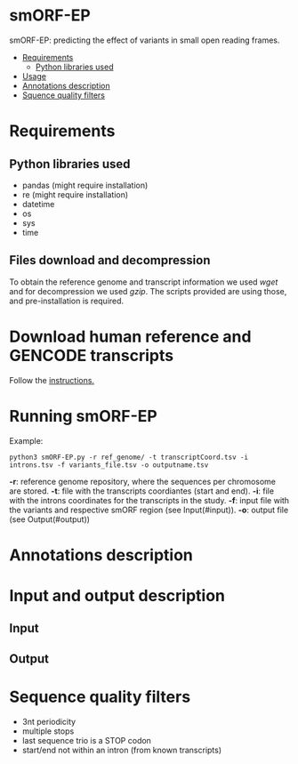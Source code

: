 # smORF-EP

smORF-EP: predicting the effect of variants in small open reading frames.


- [Requirements](#requirements)
  * [Python libraries used](#python-libraries-used)
- [Usage](#usage)
- [Annotations description](#annotations-description)
- [Squence quality filters](#sequence-quality-filtes)





# Requirements

## Python libraries used

- pandas (might require installation)
- re (might require installation)
- datetime
- os
- sys
- time 


## Files download and decompression

To obtain the reference genome and transcript information we used *wget* and for decompression we used *gzip*. 
The scripts provided are using those, and pre-installation is required.


# Download human reference and GENCODE transcripts

Follow the [instructions.](https://github.com/Computational-Rare-Disease-Genomics-WHG/smORF-EP/blob/main/data)

# Running smORF-EP

Example:
```
python3 smORF-EP.py -r ref_genome/ -t transcriptCoord.tsv -i introns.tsv -f variants_file.tsv -o outputname.tsv
```
**-r**: reference genome repository, where the sequences per chromosome are stored.
**-t**: file with the transcripts coordiantes (start and end).
**-i**: file with the introns coordinates for the transcripts in the study.
**-f**: input file with the variants and respective smORF region (see Input(#input)).
**-o**: output file (see Output(#output))

<!-- # Installation

pip install smORF-EP -->



# Annotations description


# Input and output description

## Input

## Output


# Sequence quality filters

- 3nt periodicity
- multiple stops
- last sequence trio is a STOP codon
- start/end not within an intron (from known transcripts)
